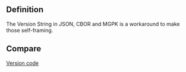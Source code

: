 ## Definition
The Version String in JSON, CBOR and MGPK is a workaround to make those self-framing.

## Compare
[Version code](version-code.md)